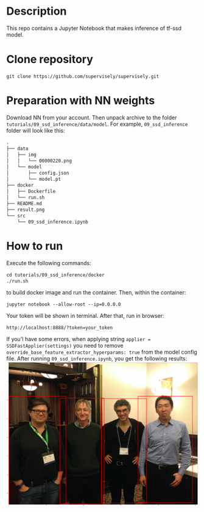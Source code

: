 # Description
This repo contains a Jupyter Notebook that makes inference of tf-ssd model.

# Clone repository
``` 
git clone https://github.com/supervisely/supervisely.git
```

# Preparation with NN weights
Download NN from your account. Then unpack archive to the folder `tutorials/09_ssd_inference/data/model`. For example, `09_ssd_inference` folder will look like this:

```
.
├── data
│   ├── img
│   │   └── 00000220.png
│   └── model
│       ├── config.json
│       └── model.pt
├── docker
│   ├── Dockerfile
│   └── run.sh
├── README.md
├── result.png
└── src
    └── 09_ssd_inference.ipynb

```

# How to run
Execute the following commands:

```
cd tutorials/09_ssd_inference/docker
./run.sh
```

to build docker image and run the container. Then, within the container:
``` 
jupyter notebook --allow-root --ip=0.0.0.0
```
Your token will be shown in terminal.
After that, run in browser: 
```
http://localhost:8888/?token=your_token
```
If you'l have some errors, when applying string `applier = SSDFastApplier(settings)` you need to remove `override_base_feature_extractor_hyperparams: true`
from the model config file.
After running `09_ssd_inference.ipynb`, you get the following results:
![Segmentation](result.png)

